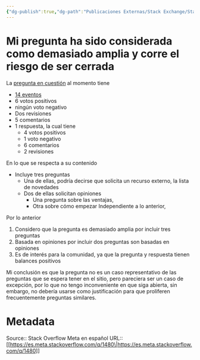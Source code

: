```yaml
---
{"dg-publish":true,"dg-path":"Publicaciones Externas/Stack Exchange/Stack Overflow en español/Stack Overflow en español Meta/es.meta.stackoverflow.com-1480.md","permalink":"/publicaciones-externas/stack-exchange/stack-overflow-en-espanol/stack-overflow-en-espanol-meta/es-meta-stackoverflow-com-1480/","title":"Mi pregunta ha sido considerada como demasiado amplia y corre el riesgo de ser cerrada","hide":true,"noteIcon":"default","created":"2024-04-03T12:49:10.680-06:00","updated":"2024-04-05T16:43:59.519-06:00"}
---
```


# Mi pregunta ha sido considerada como demasiado amplia y corre el riesgo de ser cerrada

La [pregunta en cuestión][1] al momento tiene

- [14 eventos][2] 
- 6 votos positivos
- ningún voto negativo
- Dos revisiones
- 5 comentarios
- 1 respuesta, la cual tiene
    - 4 votos positivos
    - 1 voto negativo
    - 6 comentarios
    - 2 revisiones

En lo que se respecta a su contenido
- Incluye tres preguntas
    - Una de ellas, podría decirse que solicita un recurso externo, la lista de novedades
    - Dos de ellas solicitan opiniones 
       - Una pregunta sobre las ventajas,
       - Otra sobre cómo empezar
Independiente a lo anterior, 

Por lo anterior

1. Considero que la pregunta es demasiado amplia por incluir tres preguntas
2. Basada en opiniones por incluir dos preguntas son basadas en opiniones
3. Es de interés para la comunidad, ya que la pregunta y respuesta tienen balances positivos

Mi conclusión es que la pregunta no es un caso representativo de las preguntas que se espera tener en el sitio, pero pareciera ser un caso de excepción, por lo que no tengo inconveniente en que siga abierta, sin embargo, no debería usarse como justificación para que proliferen frecuentemente preguntas similares.


  [1]: https://es.stackoverflow.com/q/51533/29967
  [2]: https://es.stackoverflow.com/posts/51533/timeline

# Metadata
Source:: Stack Overflow Meta en español
URL:: [[https://es.meta.stackoverflow.com/q/1480\|https://es.meta.stackoverflow.com/q/1480]]

